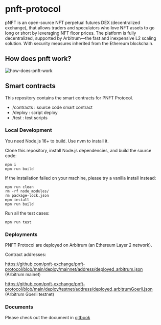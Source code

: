 # pnft-protocol

pNFT is an open-source NFT perpetual futures DEX (decentralized exchange), that allows traders and speculators who love NFT assets to go long or short by leveraging NFT floor prices.
The platform is fully decentralized, supported by Arbitrum—the fast and inexpensive L2 scaling solution. With security measures inherited from the Ethereum blockchain.

## How does pnft work?
![how-does-pnft-work](https://1916212504-files.gitbook.io/~/files/v0/b/gitbook-x-prod.appspot.com/o/spaces%2FCHOhb5RdFI5IQeYuNUzj%2Fuploads%2F2ALM2UVr419TTuRyEp4u%2FpNFT-Gitbook-01.png?alt=media&token=a017338f-c5b5-44fa-9777-83697691b86d)

## Smart contracts
This repository contains the smart contracts for PNFT Protocol.
- /contracts : source code smart contract
- /deploy : script deploy 
- /test : test scripts

### Local Development
You need Node.js 16+ to build. Use nvm to install it.

Clone this repository, install Node.js dependencies, and build the source code:
```
npm i
npm run build
```

If the installation failed on your machine, please try a vanilla install instead:
```
npm run clean
rm -rf node_modules/
rm package-lock.json
npm install
npm run build
```

Run all the test cases:
```
npm run test
```
### Deployments
PNFT Protocol are deployed on Arbitrum  (an Ethereum Layer 2 network).

Contract addresses:

https://github.com/pnft-exchange/pnft-protocol/blob/main/deploy/mainnet/address/deployed_arbitrum.json (Arbitrum mainet)

https://github.com/pnft-exchange/pnft-protocol/blob/main/deploy/testnet/address/deployed_arbitrumGoerli.json (Arbitrum Goerli testnet)

### Documents
Please check out the document in  [gitbook](https://whitepaper.pnft.exchange/pnft/overview/pnft-in-a-nutshell)
